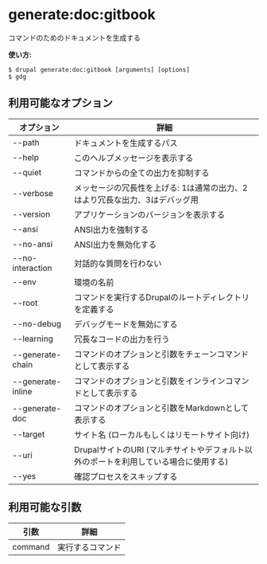# generate:doc:gitbook
コマンドのためのドキュメントを生成する

**使い方:**
```
$ drupal generate:doc:gitbook [arguments] [options]
$ gdg  
```

## 利用可能なオプション
オプション | 詳細
-------|-------------
--path | ドキュメントを生成するパス
--help | このヘルプメッセージを表示する
--quiet | コマンドからの全ての出力を抑制する
--verbose | メッセージの冗長性を上げる: 1は通常の出力、2はより冗長な出力、3はデバッグ用
--version | アプリケーションのバージョンを表示する
--ansi | ANSI出力を強制する
--no-ansi | ANSI出力を無効化する
--no-interaction | 対話的な質問を行わない
--env | 環境の名前
--root | コマンドを実行するDrupalのルートディレクトリを定義する
--no-debug | デバッグモードを無効にする
--learning | 冗長なコードの出力を行う
--generate-chain | コマンドのオプションと引数をチェーンコマンドとして表示する
--generate-inline | コマンドのオプションと引数をインラインコマンドとして表示する
--generate-doc | コマンドのオプションと引数をMarkdownとして表示する
--target | サイト名 (ローカルもしくはリモートサイト向け)
--uri | DrupalサイトのURI (マルチサイトやデフォルト以外のポートを利用している場合に使用する)
--yes | 確認プロセスをスキップする

## 利用可能な引数
引数 | 詳細
---------|-------------
command | 実行するコマンド
